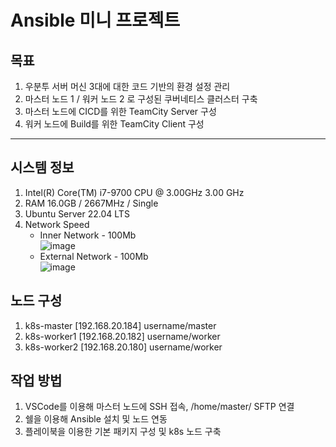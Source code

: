 # Ansible 미니 프로젝트 
## 목표
1. 우분투 서버 머신 3대에 대한 코드 기반의 환경 설정 관리
2. 마스터 노드 1 / 워커 노드 2 로 구성된 쿠버네티스 클러스터 구축
3. 마스터 노드에 CICD를 위한 TeamCity Server 구성
4. 워커 노드에 Build를 위한 TeamCity Client 구성
---
## 시스템 정보
1. Intel(R) Core(TM) i7-9700 CPU @ 3.00GHz   3.00 GHz
2. RAM 16.0GB / 2667MHz / Single
3. Ubuntu Server 22.04 LTS
4. Network Speed
   * Inner Network - 100Mb<br>
     ![image](https://github.com/user-attachments/assets/e3e0dccd-5d24-44cf-b334-70ff5a30c84b)
   * External Network - 100Mb<br>
     ![image](https://github.com/user-attachments/assets/034db063-17bc-49d9-9c82-c0a74bc5c4a9)
## 노드 구성
1. k8s-master [192.168.20.184] username/master
2. k8s-worker1 [192.168.20.182] username/worker
3. k8s-worker2 [192.168.20.180] username/worker
## 작업 방법
1. VSCode를 이용해 마스터 노드에 SSH 접속, /home/master/ SFTP 연결
2. 쉘을 이용해 Ansible 설치 및 노드 연동
3. 플레이북을 이용한 기본 패키지 구성 및 k8s 노드 구축
